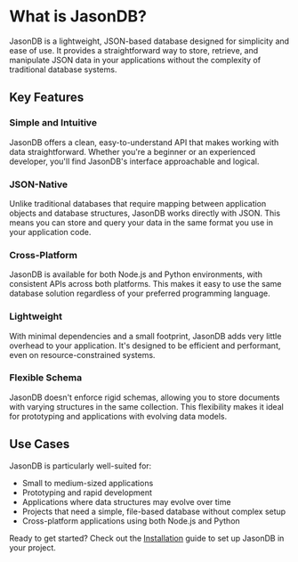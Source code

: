 # What is JasonDB?

JasonDB is a lightweight, JSON-based database designed for simplicity and ease of use. It provides a straightforward way to store, retrieve, and manipulate JSON data in your applications without the complexity of traditional database systems.

## Key Features

### Simple and Intuitive

JasonDB offers a clean, easy-to-understand API that makes working with data straightforward. Whether you're a beginner or an experienced developer, you'll find JasonDB's interface approachable and logical.

### JSON-Native

Unlike traditional databases that require mapping between application objects and database structures, JasonDB works directly with JSON. This means you can store and query your data in the same format you use in your application code.

### Cross-Platform

JasonDB is available for both Node.js and Python environments, with consistent APIs across both platforms. This makes it easy to use the same database solution regardless of your preferred programming language.

### Lightweight

With minimal dependencies and a small footprint, JasonDB adds very little overhead to your application. It's designed to be efficient and performant, even on resource-constrained systems.

### Flexible Schema

JasonDB doesn't enforce rigid schemas, allowing you to store documents with varying structures in the same collection. This flexibility makes it ideal for prototyping and applications with evolving data models.

## Use Cases

JasonDB is particularly well-suited for:

- Small to medium-sized applications
- Prototyping and rapid development
- Applications where data structures may evolve over time
- Projects that need a simple, file-based database without complex setup
- Cross-platform applications using both Node.js and Python

Ready to get started? Check out the [Installation](/guide/installation/) guide to set up JasonDB in your project.
